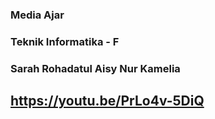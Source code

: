 ### Media Ajar
### Teknik Informatika - F
### Sarah Rohadatul Aisy Nur Kamelia
## https://youtu.be/PrLo4v-5DiQ
